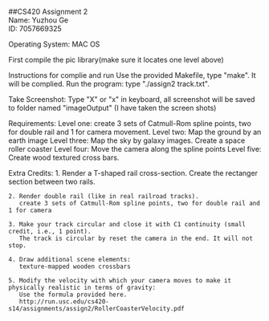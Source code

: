 ##CS420 Assignment 2  
Name: Yuzhou Ge  
ID: 7057669325  

Operating System: MAC OS

First compile the pic library(make sure it locates one level above)

Instructions for complie and run
	Use the provided Makefile, type "make". It will be complied.
	Run the program: type "./assign2 track.txt".


Take Screenshot:
	Type "X" or "x" in keyboard, all screenshot will be saved to folder named "imageOutput"
	(I have taken the screen shots)

Requirements:
	Level one: create 3 sets of Catmull-Rom spline points, two for double rail and 1 for camera movement. 
	Level two: Map the ground by an earth image
	Level three: Map the sky by galaxy images. Create a space roller coaster
	Level four: Move the camera along the spline points
	Level five: Create wood textured cross bars.


Extra Credits:
	1. Render a T-shaped rail cross-section. 
	   Create the rectanger section between two rails.

	2. Render double rail (like in real railroad tracks).
	   create 3 sets of Catmull-Rom spline points, two for double rail and 1 for camera 

	3. Make your track circular and close it with C1 continuity (small credit, i.e., 1 point).
	   The track is circular by reset the camera in the end. It will not stop.

	4. Draw additional scene elements: 
	   texture-mapped wooden crossbars

	5. Modify the velocity with which your camera moves to make it physically realistic in terms of gravity: 
	   Use the formula provided here. 
	   http://run.usc.edu/cs420-s14/assignments/assign2/RollerCoasterVelocity.pdf




